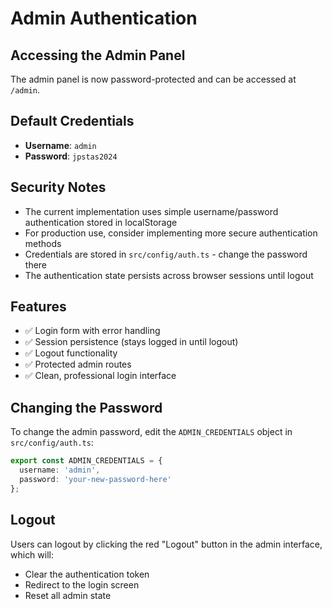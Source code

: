 # Admin Authentication

## Accessing the Admin Panel

The admin panel is now password-protected and can be accessed at `/admin`.

## Default Credentials

- **Username**: `admin`
- **Password**: `jpstas2024`

## Security Notes

- The current implementation uses simple username/password authentication stored in localStorage
- For production use, consider implementing more secure authentication methods
- Credentials are stored in `src/config/auth.ts` - change the password there
- The authentication state persists across browser sessions until logout

## Features

- ✅ Login form with error handling
- ✅ Session persistence (stays logged in until logout)
- ✅ Logout functionality
- ✅ Protected admin routes
- ✅ Clean, professional login interface

## Changing the Password

To change the admin password, edit the `ADMIN_CREDENTIALS` object in `src/config/auth.ts`:

```typescript
export const ADMIN_CREDENTIALS = {
  username: 'admin',
  password: 'your-new-password-here'
};
```

## Logout

Users can logout by clicking the red "Logout" button in the admin interface, which will:
- Clear the authentication token
- Redirect to the login screen
- Reset all admin state
